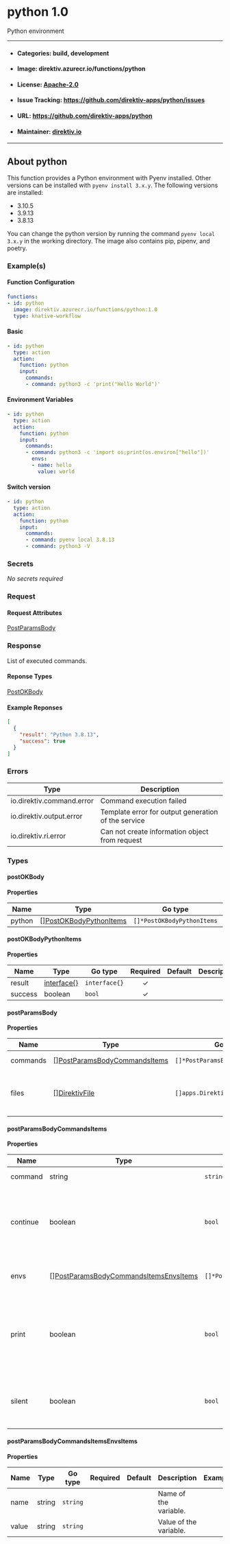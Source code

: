 
# python 1.0

Python environment

---
- #### Categories: build, development
- #### Image: direktiv.azurecr.io/functions/python 
- #### License: [Apache-2.0](https://www.apache.org/licenses/LICENSE-2.0)
- #### Issue Tracking: https://github.com/direktiv-apps/python/issues
- #### URL: https://github.com/direktiv-apps/python
- #### Maintainer: [direktiv.io](https://www.direktiv.io) 
---

## About python

This function provides a Python environment with Pyenv installed. Other versions can be installed with `pyenv install 3.x.y`. The following versions are installed:
- 3.10.5
- 3.9.13
- 3.8.13

You can change the python version by running the command `pyenv local 3.x.y` in the working directory. The image also contains pip, pipenv, and poetry.

### Example(s)
  #### Function Configuration
```yaml
functions:
- id: python
  image: direktiv.azurecr.io/functions/python:1.0
  type: knative-workflow
```
   #### Basic
```yaml
- id: python
  type: action
  action:
    function: python
    input: 
      commands:
      - command: python3 -c 'print("Hello World")'
```
   #### Environment Variables
```yaml
- id: python
  type: action
  action:
    function: python
    input:
      commands:
      - command: python3 -c 'import os;print(os.environ["hello"])'
        envs: 
        - name: hello
          value: world
```
   #### Switch version
```yaml
- id: python
  type: action
  action:
    function: python
    input:
      commands:
      - command: pyenv local 3.8.13
      - command: python3 -V
```

   ### Secrets


*No secrets required*







### Request



#### Request Attributes
[PostParamsBody](#post-params-body)

### Response
  List of executed commands.
#### Reponse Types
    
  

[PostOKBody](#post-o-k-body)
#### Example Reponses
    
```json
[
  {
    "result": "Python 3.8.13",
    "success": true
  }
]
```

### Errors
| Type | Description
|------|---------|
| io.direktiv.command.error | Command execution failed |
| io.direktiv.output.error | Template error for output generation of the service |
| io.direktiv.ri.error | Can not create information object from request |


### Types
#### <span id="post-o-k-body"></span> postOKBody

  



**Properties**

| Name | Type | Go type | Required | Default | Description | Example |
|------|------|---------|:--------:| ------- |-------------|---------|
| python | [][PostOKBodyPythonItems](#post-o-k-body-python-items)| `[]*PostOKBodyPythonItems` |  | |  |  |


#### <span id="post-o-k-body-python-items"></span> postOKBodyPythonItems

  



**Properties**

| Name | Type | Go type | Required | Default | Description | Example |
|------|------|---------|:--------:| ------- |-------------|---------|
| result | [interface{}](#interface)| `interface{}` | ✓ | |  |  |
| success | boolean| `bool` | ✓ | |  |  |


#### <span id="post-params-body"></span> postParamsBody

  



**Properties**

| Name | Type | Go type | Required | Default | Description | Example |
|------|------|---------|:--------:| ------- |-------------|---------|
| commands | [][PostParamsBodyCommandsItems](#post-params-body-commands-items)| `[]*PostParamsBodyCommandsItems` |  | | Array of commands. |  |
| files | [][DirektivFile](#direktiv-file)| `[]apps.DirektivFile` |  | | File to create before running commands. |  |


#### <span id="post-params-body-commands-items"></span> postParamsBodyCommandsItems

  



**Properties**

| Name | Type | Go type | Required | Default | Description | Example |
|------|------|---------|:--------:| ------- |-------------|---------|
| command | string| `string` |  | | Command to run | `python3 -c 'print(\"jens\")` |
| continue | boolean| `bool` |  | | Stops excecution if command fails, otherwise proceeds with next command |  |
| envs | [][PostParamsBodyCommandsItemsEnvsItems](#post-params-body-commands-items-envs-items)| `[]*PostParamsBodyCommandsItemsEnvsItems` |  | | Environment variables set for each command. | `[{"name":"MYVALUE","value":"hello"}]` |
| print | boolean| `bool` |  | `true`| If set to false the command will not print the full command with arguments to logs. |  |
| silent | boolean| `bool` |  | | If set to false the command will not print output to logs. |  |


#### <span id="post-params-body-commands-items-envs-items"></span> postParamsBodyCommandsItemsEnvsItems

  



**Properties**

| Name | Type | Go type | Required | Default | Description | Example |
|------|------|---------|:--------:| ------- |-------------|---------|
| name | string| `string` |  | | Name of the variable. |  |
| value | string| `string` |  | | Value of the variable. |  |

 
